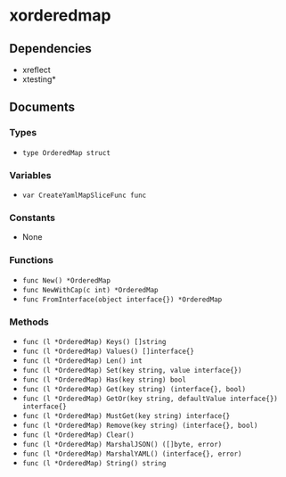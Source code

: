 # xorderedmap

## Dependencies

+ xreflect
+ xtesting*

## Documents

### Types

+ `type OrderedMap struct`

### Variables

+ `var CreateYamlMapSliceFunc func`

### Constants

+ None

### Functions

+ `func New() *OrderedMap`
+ `func NewWithCap(c int) *OrderedMap`
+ `func FromInterface(object interface{}) *OrderedMap`

### Methods

+ `func (l *OrderedMap) Keys() []string`
+ `func (l *OrderedMap) Values() []interface{}`
+ `func (l *OrderedMap) Len() int`
+ `func (l *OrderedMap) Set(key string, value interface{})`
+ `func (l *OrderedMap) Has(key string) bool`
+ `func (l *OrderedMap) Get(key string) (interface{}, bool)`
+ `func (l *OrderedMap) GetOr(key string, defaultValue interface{}) interface{}`
+ `func (l *OrderedMap) MustGet(key string) interface{}`
+ `func (l *OrderedMap) Remove(key string) (interface{}, bool)`
+ `func (l *OrderedMap) Clear()`
+ `func (l *OrderedMap) MarshalJSON() ([]byte, error)`
+ `func (l *OrderedMap) MarshalYAML() (interface{}, error)`
+ `func (l *OrderedMap) String() string`
